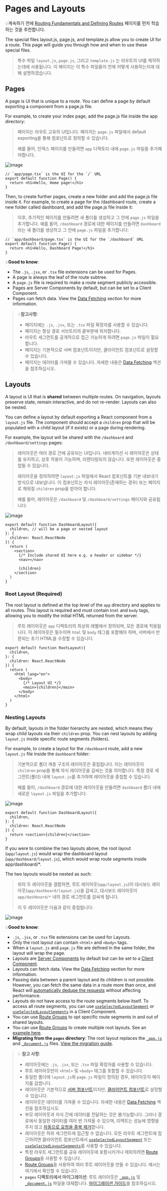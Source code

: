 # Pages and Layouts

💡계속하기 전에 [Routing Fundamentals and Defining Routes](https://github.com/chachapapa/nextjs-study/blob/main/2.%20Building%20Your%20Application/Routing/2.%20Defining%20Routes.md) 페이지를 먼저 학습하는 것을 추천합니다.

The special files layout.js, page.js, and template.js allow you to create UI for a route. This page will guide you through how and when to use these special files.

> 특수 파일 `layout.js`, `page.js`, 그리고 `template.js` 는 라우트의 UI를 제작하는데에 사용됩니다. 이 페이지는 이 특수 파일들이 언제 어떻게 사용하는지에 대해 설명하겠습니다.

## Pages

A page is UI that is unique to a route. You can define a page by default exporting a component from a page.js file.

For example, to create your index page, add the page.js file inside the app directory:

> 페이지는 라우트 고유의 UI입니다. 페이지는 `page.js` 파일에서 default exporting을 통해 컴포넌트로 정의할 수 있습니다.
>
> 예를 들어, 인덱스 페이지를 만들려면 `app` 디렉토리 내에 `page.js` 파일을 추가해야합니다.

![image](https://github.com/user-attachments/assets/a42f0e3f-d846-438a-b1ad-95b557b6016c)

```tsx
// `app/page.tsx` is the UI for the `/` URL
export default function Page() {
  return <h1>Hello, Home page!</h1>
}
```

Then, to create further pages, create a new folder and add the page.js file inside it. For example, to create a page for the /dashboard route, create a new folder called dashboard, and add the page.js file inside it:

> 이후, 추가적인 페이지를 만들려면 새 폴더를 생성하고 그 안에 `page.js` 파일을 추가합니다. 예를 들어, `/dashboard` 경로에 대한 페이지를 만들려면 `dashboard`라는 새 폴더를 생성하고 그 안에 `page.js` 파일을 추가합니다:

```tsx
// `app/dashboard/page.tsx` is the UI for the `/dashboard` URL
export default function Page() {
  return <h1>Hello, Dashboard Page!</h1>
}
```

💡**Good to know**:

- The `.js`, `.jsx`, or `.tsx` file extensions can be used for Pages.
- A page is always the leaf of the route subtree.
- A `page.js` file is required to make a route segment publicly accessible.
- Pages are Server Components by default, but can be set to a Client Component.
- Pages can fetch data. View the [Data Fetching](https://nextjs.org/docs/app/building-your-application/data-fetching) section for more information.

> 💡**참고사항**:
>
> - 페이지에는 `.js`, `.jsx`, 또는 `.tsx` 파일 확장자를 사용할 수 있습니다.
> - 페이지는 항상 경로 서브트리의 끝부분에 위치합니다.
> - 라우트 세그먼트를 공개적으로 접근 가능하게 하려면 `page.js` 파일이 필요합니다.
> - 페이지는 기본적으로 서버 컴포넌트이지만, 클라이언트 컴포넌트로 설정할 수 있습니다.
> - 페이지는 데이터를 가져올 수 있습니다. 자세한 내용은 [Data Fetching](https://nextjs.org/docs/app/building-your-application/data-fetching) 섹션을 참조하십시오.

## Layouts

A layout is UI that is **shared** between multiple routes. On navigation, layouts preserve state, remain interactive, and do not re-render. Layouts can also be nested.

You can define a layout by default exporting a React component from a `layout.js` file. The component should accept a `children` prop that will be populated with a child layout (if it exists) or a page during rendering.

For example, the layout will be shared with the `/dashboard` and `/dashboard/settings` pages:

>레이아웃은 여러 경로 간에 공유되는 UI입니다. 네비게이션 시 레이아웃은 상태를 유지하고, 상호 작용이 가능하며, 리렌더링되지 않습니다. 또한 레이아웃은 중첩될 수 있습니다.
>
>레이아웃을 정의하려면 `layout.js` 파일에서 React 컴포넌트를 기본 내보내기 방식으로 내보냅니다. 이 컴포넌트는 자식 레이아웃(존재하는 경우) 또는 페이지로 채워질 `children` prop을 받아야 합니다.
>
>예를 들어, 레이아웃은 `/dashboard` 및 `/dashboard/settings` 페이지와 공유됩니다:

![image](https://github.com/user-attachments/assets/0b14f262-b453-44de-a87f-80c343b0842f)

```tsx
export default function DashboardLayout({
  children, // will be a page or nested layout
}: {
  children: React.ReactNode
}) {
  return (
    <section>
      {/* Include shared UI here e.g. a header or sidebar */}
      <nav></nav>
 
      {children}
    </section>
  )
}
```

### Root Layout (Required)

The root layout is defined at the top level of the `app` directory and applies to all routes. This layout is required and must contain `html` and `body` tags, allowing you to modify the initial HTML returned from the server.

> 루트 레이아웃은 `app` 디렉토리의 최상위 레벨에서 정의되며, 모든 경로에 적용됩니다. 이 레이아웃은 필수이며 `html` 및 `body` 태그를 포함해야 하며, 서버에서 반환되는 초기 HTML을 수정할 수 있습니다.

```tsx
export default function RootLayout({
  children,
}: {
  children: React.ReactNode
}) {
  return (
    <html lang="en">
      <body>
        {/* Layout UI */}
        <main>{children}</main>
      </body>
    </html>
  )
}
```
### Nesting Layouts

By default, layouts in the folder hierarchy are nested, which means they wrap child layouts via their `children` prop. You can nest layouts by adding `layout.js` inside specific route segments (folders).

For example, to create a layout for the `/dashboard` route, add a new `layout.js` file inside the `dashboard` folder:

> 기본적으로 폴더 계층 구조의 레이아웃은 중첩됩니다. 이는 레이아웃이 `children` prop을 통해 자식 레이아웃을 감싸는 것을 의미합니다. 특정 경로 세그먼트(폴더) 내에 `layout.js`를 추가하여 레이아웃을 중첩할 수 있습니다.
>
> 예를 들어, `/dashboard` 경로에 대한 레이아웃을 만들려면 `dashboard` 폴더 내에 새로운 `layout.js` 파일을 추가합니다:

![image](https://github.com/user-attachments/assets/1e50d003-9350-4b18-9d5e-ee41ac128f90)

```tsx
export default function DashboardLayout({
  children,
}: {
  children: React.ReactNode
}) {
  return <section>{children}</section>
}
```

If you were to combine the two layouts above, the root layout (`app/layout.js`) would wrap the dashboard layout (`app/dashboard/layout.js`), which would wrap route segments inside app/dashboard/*.

The two layouts would be nested as such:

> 위의 두 레이아웃을 결합하면, 루트 레이아웃(`app/layout.js`)이 대시보드 레이아웃(`app/dashboard/layout.js`)을 감싸고, 대시보드 레이아웃이 `app/dashboard/*` 내의 경로 세그먼트를 감싸게 됩니다.
>
> 이 두 레이아웃은 다음과 같이 중첩됩니다:

![image](https://github.com/user-attachments/assets/fa4c3d85-775c-4dc9-93d3-5e6747b7d06b)

💡**Good to know**:

- `.js`, `.jsx`, or `.tsx` file extensions can be used for Layouts.
- Only the root layout can contain `<html>` and `<body>` tags.
- When a `layout.js` and `page.js` file are defined in the same folder, the layout will wrap the page.
- Layouts are [Server Components](https://nextjs.org/docs/app/building-your-application/rendering/server-components) by default but can be set to a [Client Component](https://nextjs.org/docs/app/building-your-application/rendering/client-components).
- Layouts can fetch data. View the [Data Fetching](https://nextjs.org/docs/app/building-your-application/data-fetching) section for more information.
- Passing data between a parent layout and its children is not possible. However, you can fetch the same data in a route more than once, and React will [automatically dedupe the requests](https://nextjs.org/docs/app/building-your-application/caching#request-memoization) without affecting performance.
- Layouts do not have access to the route segments below itself. To access all route segments, you can use [`useSelectedLayoutSegment`](https://nextjs.org/docs/app/api-reference/functions/use-selected-layout-segment) or [`useSelectedLayoutSegments`](https://nextjs.org/docs/app/api-reference/functions/use-selected-layout-segments) in a Client Component.
- You can use [Route Groups](https://nextjs.org/docs/app/building-your-application/routing/route-groups) to opt specific route segments in and out of shared layouts.
- You can use [Route Groups](https://nextjs.org/docs/app/building-your-application/routing/route-groups) to create multiple root layouts. See an [example here](https://nextjs.org/docs/app/building-your-application/routing/route-groups#creating-multiple-root-layouts).
- **Migrating from the `pages` directory**: The root layout replaces the [`_app.js`](https://nextjs.org/docs/pages/building-your-application/routing/custom-app) and [`_document.js`](https://nextjs.org/docs/pages/building-your-application/routing/custom-document) files. [View the migration guide](https://nextjs.org/docs/app/building-your-application/upgrading/app-router-migration#migrating-_documentjs-and-_appjs).

> 💡 **참고 사항**:
>
> - 레이아웃에는 `.js`, `.jsx`, 또는 `.tsx` 파일 확장자를 사용할 수 있습니다.
> - 루트 레이아웃만이 `<html>` 및 `<body>` 태그를 포함할 수 있습니다.
> - 동일한 폴더에 `layout.js`와 `page.js` 파일이 정의된 경우, 레이아웃이 페이지를 감쌉니다.
> - 레이아웃은 기본적으로 [서버 컴포넌트](https://nextjs.org/docs/app/building-your-application/rendering/server-components)이지만, [클라이언트 컴포넌트](https://nextjs.org/docs/app/building-your-application/rendering/client-components)로 설정할 수 있습니다.
> - 레이아웃은 데이터를 가져올 수 있습니다. 자세한 내용은 [Data Fetching](https://nextjs.org/docs/app/building-your-application/data-fetching) 섹션을 참조하십시오.
> - 부모 레이아웃과 자식 간에 데이터를 전달하는 것은 불가능합니다. 그러나 경로에서 동일한 데이터를 여러 번 가져올 수 있으며, 리액트는 성능에 영향을 주지 않고 [자동으로 요청을 중복 제거](https://nextjs.org/docs/app/building-your-application/caching#request-memoization)합니다.
> - 레이아웃은 하위 세그먼트에 접근할 수 없습니다. 모든 라우트 세그먼트에 접근하려면 클라이언트 컴포넌트에서 [`useSelectedLayoutSegment`](https://nextjs.org/docs/app/api-reference/functions/use-selected-layout-segment) 또는 [`useSelectedLayoutSegments`](https://nextjs.org/docs/app/api-reference/functions/use-selected-layout-segments)를 사용할 수 있습니다.
> - 특정 라우트 세그먼트를 공유 레이아웃에 포함시키거나 제외하려면 [Route Groups](https://nextjs.org/docs/app/building-your-application/routing/route-groups)을 사용할 수 있습니다.
> - [Route Groups](https://nextjs.org/docs/app/building-your-application/routing/route-groups)을 사용하여 여러 루트 레이아웃을 만들 수 있습니다. 예시는 여기에서 확인할 수 있습니다.
> - **`pages` 디렉토리에서 마이그레이션**: 루트 레이아웃은 [`_app.js`](https://nextjs.org/docs/pages/building-your-application/routing/custom-app) 및 [`_document.js`](https://nextjs.org/docs/pages/building-your-application/routing/custom-document) 파일을 대체합니다. [마이그레이션 가이드](https://nextjs.org/docs/app/building-your-application/upgrading/app-router-migration#migrating-_documentjs-and-_appjs)를 참조하십시오.
